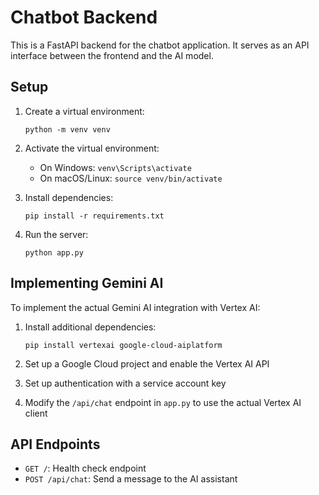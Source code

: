 
# Chatbot Backend

This is a FastAPI backend for the chatbot application. It serves as an API interface between the frontend and the AI model.

## Setup

1. Create a virtual environment:
   ```
   python -m venv venv
   ```

2. Activate the virtual environment:
   - On Windows: `venv\Scripts\activate`
   - On macOS/Linux: `source venv/bin/activate`

3. Install dependencies:
   ```
   pip install -r requirements.txt
   ```

4. Run the server:
   ```
   python app.py
   ```

## Implementing Gemini AI

To implement the actual Gemini AI integration with Vertex AI:

1. Install additional dependencies:
   ```
   pip install vertexai google-cloud-aiplatform
   ```

2. Set up a Google Cloud project and enable the Vertex AI API
3. Set up authentication with a service account key
4. Modify the `/api/chat` endpoint in `app.py` to use the actual Vertex AI client

## API Endpoints

- `GET /`: Health check endpoint
- `POST /api/chat`: Send a message to the AI assistant
